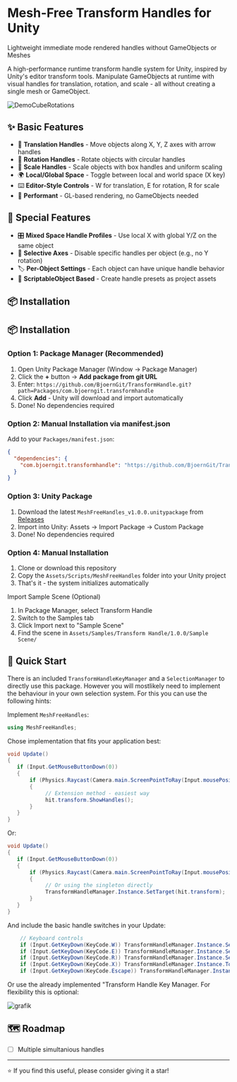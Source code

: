 # Mesh-Free Transform Handles for Unity
Lightweight immediate mode rendered handles without GameObjects or Meshes

A high-performance runtime transform handle system for Unity, inspired by Unity's editor transform tools. Manipulate GameObjects at runtime with visual handles for translation, rotation, and scale - all without creating a single mesh or GameObject.

![DemoCubeRotations](https://github.com/user-attachments/assets/49f689b6-0f94-434a-a608-2b7d8a08e8a7)

## ✨ Basic Features

- 🎯 **Translation Handles** - Move objects along X, Y, Z axes with arrow handles
- 🔄 **Rotation Handles** - Rotate objects with circular handles
- 📏 **Scale Handles** - Scale objects with box handles and uniform scaling
- 🌍 **Local/Global Space** - Toggle between local and world space (X key)
- ⌨️ **Editor-Style Controls** - W for translation, E for rotation, R for scale
- 🚀 **Performant** - GL-based rendering, no GameObjects needed

## 🌟 Special Features
- 🎛️ **Mixed Space Handle Profiles** - Use local X with global Y/Z on the same object
- 🚫 **Selective Axes** - Disable specific handles per object (e.g., no Y rotation)
- 🏷️ **Per-Object Settings** - Each object can have unique handle behavior
- 💾 **ScriptableObject Based** - Create handle presets as project assets

## 📦 Installation

## 📦 Installation

### Option 1: Package Manager (Recommended)
1. Open Unity Package Manager (Window → Package Manager)
2. Click the **+** button → **Add package from git URL**
3. Enter: `https://github.com/BjoernGit/TransformHandle.git?path=Packages/com.bjoerngit.transformhandle`
4. Click **Add** - Unity will download and import automatically
5. Done! No dependencies required

### Option 2: Manual Installation via manifest.json
Add to your `Packages/manifest.json`:
```json
{
  "dependencies": {
    "com.bjoerngit.transformhandle": "https://github.com/BjoernGit/TransformHandle.git?path=Packages/com.bjoerngit.transformhandle"
  }
}
```

### Option 3: Unity Package 
1. Download the latest `MeshFreeHandles_v1.0.0.unitypackage` from [Releases](https://github.com/BjoernGit/TransformHandle/releases)
2. Import into Unity: Assets → Import Package → Custom Package
3. Done! No dependencies required

### Option 4: Manual Installation
1. Clone or download this repository
2. Copy the `Assets/Scripts/MeshFreeHandles` folder into your Unity project
3. That's it - the system initializes automatically

Import Sample Scene (Optional)

1. In Package Manager, select Transform Handle
2. Switch to the Samples tab
3. Click Import next to "Sample Scene"
4. Find the scene in `Assets/Samples/Transform Handle/1.0.0/Sample Scene/`

## 🚀 Quick Start

There is an included `TransformHandleKeyManager` and a `SelectionManager` to directly use this package.
However you will mostlikely need to implement the behaviour in your own selection system. For this you can use the following hints:

Implement `MeshFreeHandles`:
```csharp
using MeshFreeHandles;
```

Chose implementation that fits your application best:

```csharp
void Update()
{
   if (Input.GetMouseButtonDown(0))
   {
       if (Physics.Raycast(Camera.main.ScreenPointToRay(Input.mousePosition), out var hit))
       {
            // Extension method - easiest way
            hit.transform.ShowHandles();
       }
   }
}
```

Or: 

```csharp
void Update()
{
   if (Input.GetMouseButtonDown(0))
   {
       if (Physics.Raycast(Camera.main.ScreenPointToRay(Input.mousePosition), out var hit))
       {
            // Or using the singleton directly
            TransformHandleManager.Instance.SetTarget(hit.transform);
       }
   }
}

```

And include the basic handle switches in your Update:

```csharp
    // Keyboard controls
    if (Input.GetKeyDown(KeyCode.W)) TransformHandleManager.Instance.SetTranslationMode();
    if (Input.GetKeyDown(KeyCode.E)) TransformHandleManager.Instance.SetRotationMode();
    if (Input.GetKeyDown(KeyCode.R)) TransformHandleManager.Instance.SetScaleMode();
    if (Input.GetKeyDown(KeyCode.X)) TransformHandleManager.Instance.ToggleHandleSpace();
    if (Input.GetKeyDown(KeyCode.Escape)) TransformHandleManager.Instance.ClearTarget();
```



Or use the already implemented "Transform Handle Key Manager.
For flexibility this is optional:

![grafik](https://github.com/user-attachments/assets/61fd9cbf-f47b-4331-85fa-3034165a1140)

## 🗺️ Roadmap
- [ ] Multiple simultanious handles

---
⭐ If you find this useful, please consider giving it a star!
